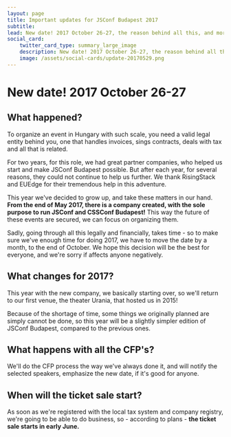 ```yaml
---
layout: page
title: Important updates for JSConf Budapest 2017
subtitle:
lead: New date! 2017 October 26-27, the reason behind all this, and more updates
social_card:
    twitter_card_type: summary_large_image
    description: New date! 2017 October 26-27, the reason behind all this, and more updates
    image: /assets/social-cards/update-20170529.png
---
```


# New date! 2017 October 26-27

## What happened?

To organize an event in Hungary with such scale, you need a valid legal entity behind you, one that handles invoices, sings contracts, deals with tax and all that is related.

For two years, for this role, we had great partner companies, who helped us start and make JSConf Budapest possible. But after each year, for several reasons, they could not continue to help us further. We thank RisingStack and EUEdge for their tremendous help in this adventure.

This year we've decided to grow up, and take these matters in our hand. **From the end of May 2017, there is a company created, with the sole purpose to run JSConf and CSSConf Budapest!** This way the future of these events are secured, we can focus on organizing them.

Sadly, going through all this legally and financially, takes time - so to make sure we've enough time for doing 2017, we have to move the date by a month, to the end of October. We hope this decision will be the best for everyone, and we're sorry if affects anyone negatively.

## What changes for 2017?

This year with the new company, we basically starting over, so we'll return to our first venue, the theater Urania, that hosted us in 2015!

Because of the shortage of time, some things we originally planned are simply cannot be done, so this year will be a slightly simpler edition of JSConf Budapest, compared to the previous ones.

## What happens with all the CFP's?

We'll do the CFP process the way we've always done it, and will notify the selected speakers, emphasize the new date, if it's good for anyone.

## When will the ticket sale start?

As soon as we're registered with the local tax system and company registry, we're going to be able to do business, so - according to plans - **the ticket sale starts in early June.**
